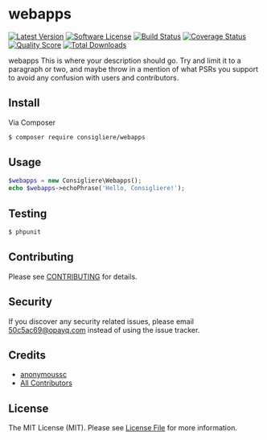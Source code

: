# webapps

[![Latest Version](https://img.shields.io/github/release/consigliere/webapps.svg?style=flat-square)](https://github.com/consigliere/webapps/releases)
[![Software License](https://img.shields.io/badge/license-MIT-brightgreen.svg?style=flat-square)](LICENSE.md)
[![Build Status](https://img.shields.io/travis/consigliere/webapps/master.svg?style=flat-square)](https://travis-ci.org/consigliere/webapps)
[![Coverage Status](https://img.shields.io/scrutinizer/coverage/g/consigliere/webapps.svg?style=flat-square)](https://scrutinizer-ci.com/g/consigliere/webapps/code-structure)
[![Quality Score](https://img.shields.io/scrutinizer/g/consigliere/webapps.svg?style=flat-square)](https://scrutinizer-ci.com/g/consigliere/webapps)
[![Total Downloads](https://img.shields.io/packagist/dt/consigliere/webapps.svg?style=flat-square)](https://packagist.org/packages/consigliere/webapps)

webapps
This is where your description should go. Try and limit it to a paragraph or two, and maybe throw in a mention of what
PSRs you support to avoid any confusion with users and contributors.

## Install

Via Composer

``` bash
$ composer require consigliere/webapps
```

## Usage

``` php
$webapps = new Consigliere\Webapps();
echo $webapps->echoPhrase('Hello, Consigliere!');
```

## Testing

``` bash
$ phpunit
```

## Contributing

Please see [CONTRIBUTING](CONTRIBUTING.md) for details.

## Security

If you discover any security related issues, please email 50c5ac69@opayq.com instead of using the issue tracker.

## Credits

- [anonymoussc](https://github.com/consigliere)
- [All Contributors](../../contributors)

## License

The MIT License (MIT). Please see [License File](LICENSE.md) for more information.